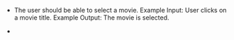 - The user should be able to select a movie.
  Example Input: User clicks on a movie title.
  Example Output: The movie is selected.

-
